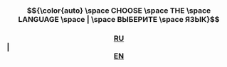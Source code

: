 ### $${\color{auto} \space CHOOSE \space THE \space LANGUAGE \space | \space ВЫБЕРИТЕ \space ЯЗЫК}$$

### [<center>RU</center>](/INFO/ru-readme.md) | [<center>EN</center>](/INFO/en-readme.md)
